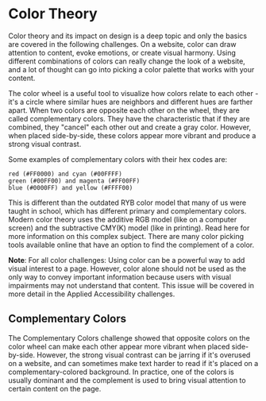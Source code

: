 # Color Theory
Color theory and its impact on design is a deep topic and only the basics are covered in the following challenges. 
On a website, color can draw attention to content, evoke emotions, or create visual harmony. 
Using different combinations of colors can really change the look of a website, and a lot of thought can go into picking a 
color palette that works with your content.

The color wheel is a useful tool to visualize how colors relate to each other - 
it's a circle where similar hues are neighbors and different hues are farther apart. 
When two colors are opposite each other on the wheel, they are called complementary colors. 
They have the characteristic that if they are combined, they "cancel" each other out and create a gray color. 
However, when placed side-by-side, these colors appear more vibrant and produce a strong visual contrast.

Some examples of complementary colors with their hex codes are:
```
red (#FF0000) and cyan (#00FFFF)
green (#00FF00) and magenta (#FF00FF)
blue (#0000FF) and yellow (#FFFF00)
```
This is different than the outdated RYB color model that many of us were taught in school, which has different primary and complementary colors. 
Modern color theory uses the additive RGB model (like on a computer screen) and the subtractive CMY(K) model (like in printing). 
Read here for more information on this complex subject.
There are many color picking tools available online that have an option to find the complement of a color.

**Note**: For all color challenges: Using color can be a powerful way to add visual interest to a page. 
However, color alone should not be used as the only way to convey important information because users with 
visual impairments may not understand that content. This issue will be covered in more detail in the Applied Accessibility challenges.

## Complementary Colors
The Complementary Colors challenge showed that opposite colors on the color wheel can make each other appear more vibrant when placed side-by-side. However, the strong visual contrast can be jarring if it's overused on a website, and can sometimes make text harder to read if it's placed on a complementary-colored background. In practice, one of the colors is usually dominant and the complement is used to bring visual attention to certain content on the page.

